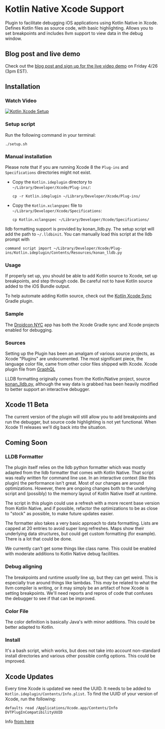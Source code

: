# Kotlin Native Xcode Support

Plugin to facilitate debugging iOS applications using Kotlin Native in Xcode.
Defines Kotlin files as source code, with basic highlighting. Allows you to
set breakpoints and includes llvm support to view data in the debug window.

## Blog post and live demo

Check out the [blog post and sign up for the live video demo](https://medium.com/@kpgalligan/kotlin-xcode-plugin-64f52ff8dc2a) on Friday 4/26 (3pm EST).

## Installation

### Watch Video

[![Kotlin Xcode Setup](https://img.youtube.com/vi/CqzSyWI_esY/0.jpg)](https://www.youtube.com/watch?v=CqzSyWI_esY)

### Setup script

Run the following command in your terminal:

```
./setup.sh
```

### Manual installation

Please note that if you are running Xcode 8 the `Plug-ins` and `Specifications` directories might not exist.

- Copy the `Kotlin.ideplugin` directory to `~/Library/Developer/Xcode/Plug-ins/`:

	```
	cp -r Kotlin.ideplugin ~/Library/Developer/Xcode/Plug-ins/
	```
- Copy the `Kotlin.xclangspec` file to `~/Library/Developer/Xcode/Specifications`:

	```
	cp Kotlin.xclangspec ~/Library/Developer/Xcode/Specifications/
	```

lldb formatting support is provided by konan_lldb.py. The setup script will add
the path to `~/.lldbinit`. You can manually load this script at the lldb prompt
with

```
command script import ~/Library/Developer/Xcode/Plug-ins/Kotlin.ideplugin/Contents/Resources/konan_lldb.py
```

### Usage

If properly set up, you should be able to add Kotlin source to Xcode, set up breakpoints, and step through code.
Be careful not to have Kotlin source added to the iOS Bundle output.

To help automate adding Kotlin source, check out the [Kotlin Xcode Sync](https://github.com/touchlab/KotlinXcodeSync) Gradle plugin.

### Sample

The [Droidcon NYC](https://github.com/touchlab/DroidconKotlin/) app has both the Xcode Gradle sync and Xcode projects enabled for debugging.

### Sources

Setting up the Plugin has been an amalgam of various source projects, as Xcode "Plugins"
are undocumented. The most significant piece, the language color file, came from other color 
files shipped with Xcode. Xcode plugin file from [GraphQL](https://github.com/apollographql/xcode-graphql/blob/master/GraphQL.ideplugin/Contents/Resources/GraphQL.xcplugindata)

LLDB formatting originally comes from the Kotlin/Native project, source [konan_lldb.py](https://github.com/JetBrains/kotlin-native/blob/dbb162a4b523071f31913e888e212df344a1b61e/llvmDebugInfoC/src/scripts/konan_lldb.py), although the way data is grabbed has been heavily modified to better
support an interactive debugger.

## Xcode 11 Beta

The current version of the plugin will still allow you to add breakpoints and run the debugger, but source code highlighting is not yet functional. When Xcode 11 releases
we'll dig back into the situation.

## Coming Soon

### LLDB Formatter

The plugin itself relies on the lldb python formatter which was mostly adapted from the lldb formatter that comes with Kotlin Native. That script was really written for command line use. In an interactive context (like this plugin) the performance isn't great. Most of our changes are around optimizations. However, there are ongoing changes both to the underlying script and (possibly) to the memory layout of Kotlin Native itself at runtime.

The script in this plugin could use a refresh with a more recent base version from Kotlin Native, and if possible, refactor the optimizations to be as close to "stock" as possible, to make future updates easier.

The formatter also takes a very basic approach to data formatting. Lists are capped at 20 entries to avoid super long refreshes. Maps show their underlying data structures, but could get custom formatting (for example). There is a lot that could be done.

We currently can't get some things like class name. This could be enabled with moderate additions to Kotlin Native debug facilities.

### Debug aligning

The breakpoints and runtime *usually* line up, but they can get weird. This is especially true around things like lambdas. This *may* be related to what the llvm compiler is writing, or it may simply be an artifact of how Xcode is setting breakpoints. We'll need reports and repros of code that confuses the debugger to see if that can be improved.

### Color File

The color definition is basically Java's with minor additions. This could be better adapted to Kotlin.

### Install

It's a bash script, which works, but does not take into account non-standard install directories and various other possible config options. This could be improved.

## Xcode Updates

Every time Xcode is updated we need the UUID. It needs to be added to `Kotlin.ideplugin/Contents/Info.plist`. To find the 
UUID of your version of Xcode, run the following:

```
defaults read /Applications/Xcode.app/Contents/Info DVTPlugInCompatibilityUUID
```

Info [from here](https://www.mokacoding.com/blog/xcode-plugins-update/)